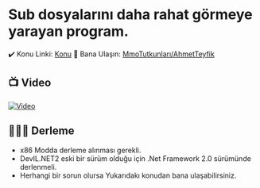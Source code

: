 # Sub dosyalarını daha rahat görmeye yarayan program.

✔️ Konu Linki: [Konu](https://www.mmotutkunlari.com/konu/sub-dosyalarini-daha-rahat-gormeye-yarayan-program.11879/)
📣 Bana Ulaşın: [MmoTutkunları/AhmetTeyfik](https://www.mmotutkunlari.com/uye/ahmetteyfik.7300/)

## 📺 Video
[![Video](https://img.youtube.com/vi/Qko47-9MR98/maxresdefault.jpg)](https://www.youtube.com/watch?v=Qko47-9MR98)


## 👨🏻‍💻 Derleme
- x86 Modda derleme alınması gerekli.
- DevIL.NET2 eski bir sürüm olduğu için .Net Framework 2.0 sürümünde derlenmeli.
- Herhangi bir sorun olursa Yukarıdakı konudan bana ulaşabilirsiniz.
